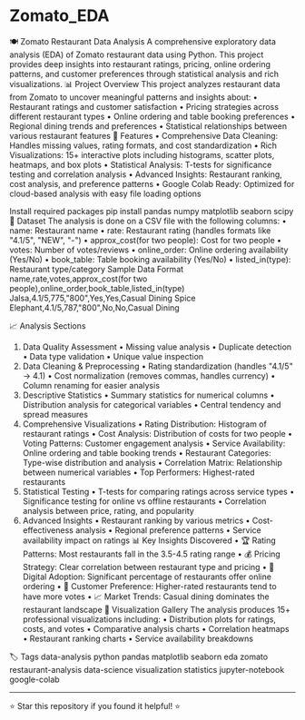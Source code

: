 # Zomato_EDA
🍽️ Zomato Restaurant Data Analysis
A comprehensive exploratory data analysis (EDA) of Zomato restaurant data using Python. This project provides deep insights into restaurant ratings, pricing, online ordering patterns, and customer preferences through statistical analysis and rich visualizations.
📊 Project Overview
This project analyzes restaurant data from Zomato to uncover meaningful patterns and insights about:
•	Restaurant ratings and customer satisfaction
•	Pricing strategies across different restaurant types
•	Online ordering and table booking preferences
•	Regional dining trends and preferences
•	Statistical relationships between various restaurant features
🚀 Features
•	Comprehensive Data Cleaning: Handles missing values, rating formats, and cost standardization
•	Rich Visualizations: 15+ interactive plots including histograms, scatter plots, heatmaps, and box plots
•	Statistical Analysis: T-tests for significance testing and correlation analysis
•	Advanced Insights: Restaurant ranking, cost analysis, and preference patterns
•	Google Colab Ready: Optimized for cloud-based analysis with easy file loading options

Install required packages
pip install pandas numpy matplotlib seaborn scipy
📂 Dataset
The analysis is done on a CSV file with the following columns:
•	name: Restaurant name
•	rate: Restaurant rating (handles formats like "4.1/5", "NEW", "-")
•	approx_cost(for two people): Cost for two people
•	votes: Number of votes/reviews
•	online_order: Online ordering availability (Yes/No)
•	book_table: Table booking availability (Yes/No)
•	listed_in(type): Restaurant type/category
Sample Data Format
name,rate,votes,approx_cost(for two people),online_order,book_table,listed_in(type)
Jalsa,4.1/5,775,"800",Yes,Yes,Casual Dining
Spice Elephant,4.1/5,787,"800",No,No,Casual Dining

📈 Analysis Sections
1. Data Quality Assessment
•	Missing value analysis
•	Duplicate detection
•	Data type validation
•	Unique value inspection
2. Data Cleaning & Preprocessing
•	Rating standardization (handles "4.1/5" → 4.1)
•	Cost normalization (removes commas, handles currency)
•	Column renaming for easier analysis
3. Descriptive Statistics
•	Summary statistics for numerical columns
•	Distribution analysis for categorical variables
•	Central tendency and spread measures
4. Comprehensive Visualizations
•	Rating Distribution: Histogram of restaurant ratings
•	Cost Analysis: Distribution of costs for two people
•	Voting Patterns: Customer engagement analysis
•	Service Availability: Online ordering and table booking trends
•	Restaurant Categories: Type-wise distribution and analysis
•	Correlation Matrix: Relationship between numerical variables
•	Top Performers: Highest-rated restaurants
5. Statistical Testing
•	T-tests for comparing ratings across service types
•	Significance testing for online vs offline restaurants
•	Correlation analysis between price, rating, and popularity
6. Advanced Insights
•	Restaurant ranking by various metrics
•	Cost-effectiveness analysis
•	Regional preference patterns
•	Service availability impact on ratings
📊 Key Insights Discovered
•	🏆 Rating Patterns: Most restaurants fall in the 3.5-4.5 rating range
•	💰 Pricing Strategy: Clear correlation between restaurant type and pricing
•	📱 Digital Adoption: Significant percentage of restaurants offer online ordering
•	🎯 Customer Preference: Higher-rated restaurants tend to have more votes
•	📈 Market Trends: Casual dining dominates the restaurant landscape
🎨 Visualization Gallery
The analysis produces 15+ professional visualizations including:
•	Distribution plots for ratings, costs, and votes
•	Comparative analysis charts
•	Correlation heatmaps
•	Restaurant ranking charts
•	Service availability breakdowns


🏷️ Tags
data-analysis python pandas matplotlib seaborn eda zomato restaurant-analysis data-science visualization statistics jupyter-notebook google-colab
________________________________________
⭐ Star this repository if you found it helpful! ⭐

